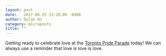 ```yaml
---
layout: post
date:   2017-06-25 13:20:00 -0400
author: Dylan On
category: microposts
title: ""
---
```


Getting ready to celebrate love at the [Toronto Pride Parade](http://www.pridetoronto.com/pride-month/pride-parade/) today! We can always use a reminder that love is love is love.